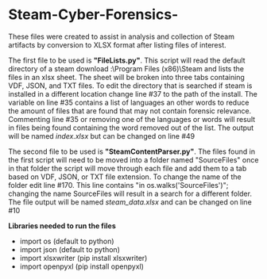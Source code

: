 # Steam-Cyber-Forensics-

These files were created to assist in analysis and collection of Steam artifacts by conversion to XLSX format after listing files of interest. 

The first file to be used is **"FileLists.py"**. This script will read the default directory of a steam download :\Program Files (x86)\Steam and lists the files in an xlsx sheet. The sheet will be broken into three tabs containing VDF, JSON, and TXT files. To edit the directory that is searched if steam is installed in a different location change line #37 to the path of the install. The variable on line #35 contains a list of languages an other words to reduce the amount of files that are found that may not contain forensic relevance. Commenting line #35 or removing one of the languages or words will result in files being found containing the word removed out of the list. The output will be named *index.xlsx* but can be changed on line #49

The second file to be used is **"SteamContentParser.py"**. The files found in the first script will need to be moved into a folder named "SourceFiles" once in that folder the script will move through each file and add them to a tab based on VDF, JSON, or TXT file extension. To change the name of the folder edit line #170. This line contains "in os.walks('SourceFiles')"; changing the name SourceFiles will result in a search for a different folder. The file output will be named *steam_data.xlsx* and can be changed on line #10

**Libraries needed to run the files**

* import os (default to python) <br>
* import json (default to python) <br>
* import xlsxwriter (pip install xlsxwriter) <br>
* import openpyxl (pip install openpyxl) <br>
